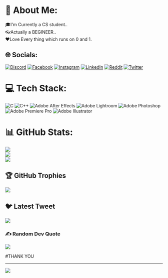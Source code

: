 # 💫 About Me:
🎓I'm Currently a CS student..<br>👓Actually a BEGINEER..<br>❤️Love Every thing which runs on 0 and 1.


## 🌐 Socials:
[![Discord](https://img.shields.io/badge/Discord-%237289DA.svg?logo=discord&logoColor=white)](https://discord.gg/EYKJCB6cqk) [![Facebook](https://img.shields.io/badge/Facebook-%231877F2.svg?logo=Facebook&logoColor=white)](https://facebook.com/aditya.kumararya.127) [![Instagram](https://img.shields.io/badge/Instagram-%23E4405F.svg?logo=Instagram&logoColor=white)](https://instagram.com/roxxadiiii) [![LinkedIn](https://img.shields.io/badge/LinkedIn-%230077B5.svg?logo=linkedin&logoColor=white)](https://linkedin.com/in/aditya-kumar-363b8b192) [![Reddit](https://img.shields.io/badge/Reddit-%23FF4500.svg?logo=Reddit&logoColor=white)](https://reddit.com/user/Roxxadiiii) [![Twitter](https://img.shields.io/badge/Twitter-%231DA1F2.svg?logo=Twitter&logoColor=white)](https://twitter.com/roxxadiiii) 

# 💻 Tech Stack:
![C](https://img.shields.io/badge/c-%2300599C.svg?style=for-the-badge&logo=c&logoColor=white) ![C++](https://img.shields.io/badge/c++-%2300599C.svg?style=for-the-badge&logo=c%2B%2B&logoColor=white) ![Adobe After Effects](https://img.shields.io/badge/Adobe%20After%20Effects-9999FF.svg?style=for-the-badge&logo=Adobe%20After%20Effects&logoColor=white) ![Adobe Lightroom](https://img.shields.io/badge/Adobe%20Lightroom-31A8FF.svg?style=for-the-badge&logo=Adobe%20Lightroom&logoColor=white) ![Adobe Photoshop](https://img.shields.io/badge/adobephotoshop-%2331A8FF.svg?style=for-the-badge&logo=adobephotoshop&logoColor=white) ![Adobe Premiere Pro](https://img.shields.io/badge/Adobe%20Premiere%20Pro-9999FF.svg?style=for-the-badge&logo=Adobe%20Premiere%20Pro&logoColor=white) ![Adobe Illustrator](https://img.shields.io/badge/adobeillustrator-%23FF9A00.svg?style=for-the-badge&logo=adobeillustrator&logoColor=white)
# 📊 GitHub Stats:
![](https://github-readme-stats.vercel.app/api?username=roxxamay&theme=dark&hide_border=false&include_all_commits=false&count_private=false)<br/>
![](https://github-readme-streak-stats.herokuapp.com/?user=roxxamay&theme=dark&hide_border=false)<br/>
![](https://github-readme-stats.vercel.app/api/top-langs/?username=roxxamay&theme=dark&hide_border=false&include_all_commits=false&count_private=false&layout=compact)

## 🏆 GitHub Trophies
![](https://github-profile-trophy.vercel.app/?username=roxxamay&theme=matrix&no-frame=true&no-bg=false&margin-w=4)

## 🐦 Latest Tweet
[![](https://gtce.itsvg.in/api?username=https://twitter.com/roxxadiiii)](https://github.com/VishwaGauravIn/github-twitter-card-embed)

### ✍️ Random Dev Quote
![](https://quotes-github-readme.vercel.app/api?type=horizontal&theme=tokyonight)

#THANK YOU

---
[![](https://visitcount.itsvg.in/api?id=roxxamay&icon=7&color=0)](https://visitcount.itsvg.in)

<!-- Proudly created with GPRM ( https://gprm.itsvg.in ) -->
